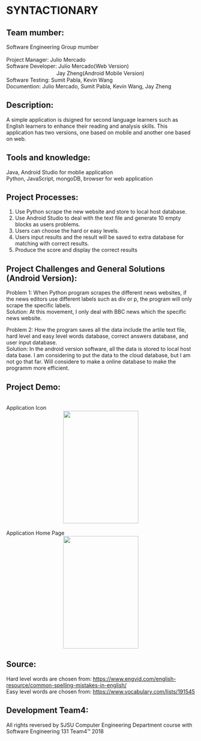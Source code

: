 # SYNTACTIONARY

Team mumber:
-
  Software Engineering Group mumber<br>
  <br>
  Project Manager: Julio Mercado<br>
  Software Developer: Julio Mercado(Web Version)<br>
  　　　　　　  　 　　Jay Zheng(Android Mobile Version)<br>
  Software Testing: Sumit Pabla, Kevin Wang<br>
  Documention: Julio Mercado, Sumit Pabla, Kevin Wang, Jay Zheng<br>
  
  
Description:
-
  A simple application is dsigned for second language learners such as English learners to enhance their reading and analysis skills. This application has two versions, one based on mobile and another one based on web.
  
Tools and knowledge:
-
  Java, Android Studio for moblie application<br>
  Python, JavaScript, mongoDB, browser for web application<br> 

Project Processes:
-
  1. Use Python scrape the new website and store to local host database.<br>
  2. Use Android Studio to deal with the text file and generate 10 empty blocks as users problems.<br>
  3. Users can choose the hard or easy levels.<br>
  4. Users input results and the result will be saved to extra database for matching with correct results.
  5. Produce the score and display the correct results
  

Project Challenges and General Solutions (Android Version):
-

  Problem 1: When Python program scrapes the different news websites, if the news editors use different labels such as div or p, the program will only scrape the specific labels.<br>
  Solution: At this movement, I only deal with BBC news which the specific news website.<br>
  
  Problem 2: How the program saves all the data include the artile text file, hard level and easy level words database, correct answers database, and user input database.<br>
  Solution: In the android version software, all the data is stored to local host data base. I am considering to put the data to the cloud database, but I am not go that far. Will considere to make a online database to make the programm more efficient.<br>
  
  
  

Project Demo:
-
  <br>
  <div align=left>Application Icon<br>
  <div align=center><img width="200" height="300" src="https://github.com/Jayupp/SYNTACTIONARY/blob/master/project%20demo%20material/application%20icon.png"/><br>
    
   <br>
   <div align=left>Application Home Page<br>
   <div align=center><img width="200" height="300" src="https://github.com/Jayupp/SYNTACTIONARY/blob/master/project%20demo%20material/application%20home.png"/><br>
   <div align=left>
  
Source:
-
Hard level words are chosen from: https://www.engvid.com/english-resource/common-spelling-mistakes-in-english/ <br>
Easy level words are chosen from: https://www.vocabulary.com/lists/191545


Development Team4:
-

All rights reversed by SJSU Computer Engineering Department course with Software Engineering 131 Team4™ 2018


